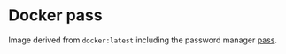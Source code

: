 # Docker pass

Image derived from `docker:latest` including the password manager [pass](https://www.passwordstore.org/).